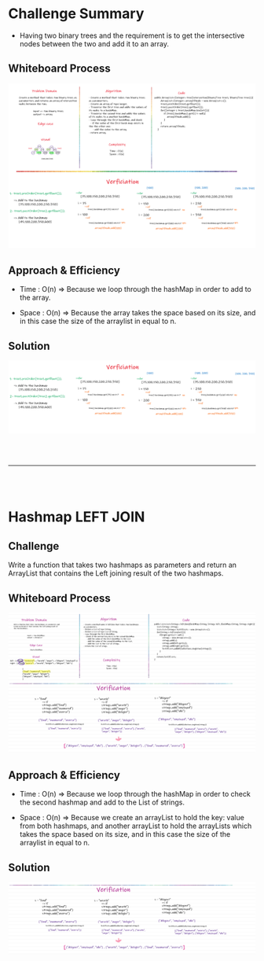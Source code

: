  # Challenge Summary

- Having two binary trees and the requirement is to get the intersective nodes between the two and add it to an array. 

## Whiteboard Process

![intersection](./intersection.png)

## Approach & Efficiency

- Time : O(n) => Because we loop through the hashMap in order to add to the array. 

- Space : O(n) => Because the array takes the space based on its size, and in this case the size of the arraylist in equal to n. 

## Solution

![intersection](./verfication-intersection.png)



<br>
<br>

<hr>

<br>
<br>


# Hashmap LEFT JOIN


## Challenge

Write a function that takes two hashmaps as parameters and return an ArrayList that contains the Left joining result of the two hashmaps.

## Whiteboard Process

![leftJoin](./leftJoin.png)

## Approach & Efficiency

- Time : O(n) => Because we loop through the hashMap in order to check the second hashmap and add to the List of strings. 

- Space : O(n) => Because we create an arrayList to hold the key: value from both hashmaps, and another arrayList to hold the arrayLists which takes the space based on its size, and in this case the size of the arraylist in equal to n. 

## Solution

![leftJoinVer](./leftJoin-vefrfication.png)
